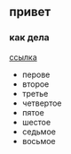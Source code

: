 ## привет 
### как дела
[ссылка](google.com)
- перове
- второе
- третье
- четвертое
- пятое
- шестое
- седьмое
- восьмое